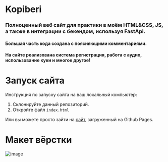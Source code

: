 # Kopiberi
### Полноценный веб сайт для практики в моём HTML&CSS, JS, а также в интеграции с бекендом, используя FastApi.
#### Большая часть кода создана с поясняющими комментариями.
#### На сайте реализована система регистрация, работа с аудио, использование куки и многое другое!

# Запуск сайта
Инструкция по запуску сайта на ваш локальный компьютер:
   1. Склонируйте данный репозиторий.
   2. Откройте файл ```index.html```
   
Или вы можете просто зайти на [сайт](152.70.48.236:9783/), загруженный на Github Pages.
# Макет вёрстки
![image](https://github.com/KrisWis/Kopiberi/assets/94256853/acafe608-e496-447e-9285-4440dca0c1db)

